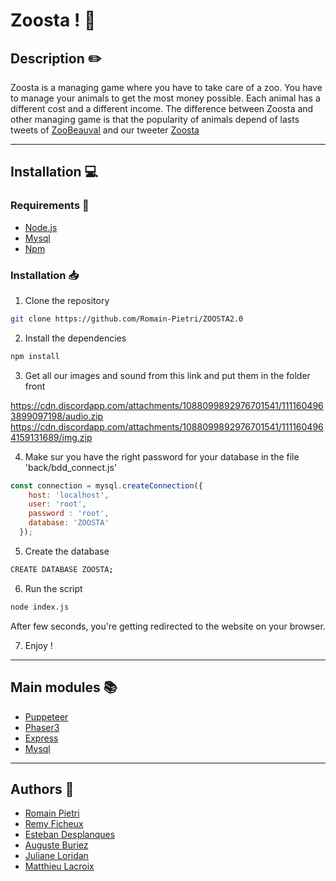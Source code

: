 # Zoosta ! :koala:
## Description :pencil2:

Zoosta is a managing game where you have to take care of a zoo. You have to manage your animals to get the most money possible. Each animal has a different cost and a different income. The difference between Zoosta and other managing game is that the popularity of animals depend of lasts tweets of [ZooBeauval](https://twitter.com/zoobeauval) and our tweeter [Zoosta](https://twitter.com/Zoosta1)


---
## Installation :computer:

### Requirements :wrench:

- [Node.js](https://nodejs.org/en/)
- [Mysql](https://www.mysql.com/fr/)
- [Npm](https://www.npmjs.com/)

### Installation :inbox_tray:

1. Clone the repository 
```bash
git clone https://github.com/Romain-Pietri/ZOOSTA2.0
```
2. Install the dependencies
```bash
npm install
```
3. Get all our images and sound from this link and put them in the folder front

https://cdn.discordapp.com/attachments/1088099892976701541/1111604963899097198/audio.zip
https://cdn.discordapp.com/attachments/1088099892976701541/1111604964159131689/img.zip

4. Make sur you have the right password for your database in the file 'back/bdd_connect.js'
```javascript
const connection = mysql.createConnection({
    host: 'localhost',
    user: 'root',
    password : 'root',
    database: 'ZOOSTA'
  });
```
5. Create the database
```bash
CREATE DATABASE ZOOSTA;
```
6. Run the script
```bash
node index.js
```
After few seconds, you're getting redirected to the website on your browser.

7. Enjoy !

---

## Main modules :books:

- [Puppeteer](https://pptr.dev/)
- [Phaser3](https://phaser.io/phaser3)
- [Express](https://expressjs.com/fr/)
- [Mysql](https://www.mysql.com/fr/)


---

## Authors :busts_in_silhouette:

- [Romain Pietri](https://github.com/Romain-Pietri)
- [Remy Ficheux](https://github.com/Remfich)
- [Esteban Desplanques](https://github.com/estebandsplq)
- [Auguste Buriez](https://github.com/AugusteBuriez)
- [Juliane Loridan](https://github.com/Juliane4101)
- [Matthieu Lacroix](https://github.com/Xarveyn)




